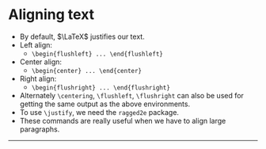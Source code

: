 # Aligning text

* By default, $\LaTeX$ justifies our text.
* Left align:
	* `\begin{flushleft} ... \end{flushleft}`
* Center align:
	* `\begin{center} ... \end{center}`
* Right align:
	* `\begin{flushright} ... \end{flushright}`
* Alternately `\centering`, `\flushleft`, `\flushright` can also be used for getting the same output as the above environments.
* To use `\justify`, we need the `ragged2e` package.
* These commands are really useful when we have to align large paragraphs.

---

